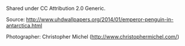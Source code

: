 Shared under CC Attribution 2.0 Generic.

Source: http://www.uhdwallpapers.org/2014/01/emperor-penguin-in-antarctica.html

Photographer: Christopher Michel (http://www.christophermichel.com/)

